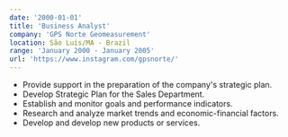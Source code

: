 ```yaml
---
date: '2000-01-01'
title: 'Business Analyst'
company: 'GPS Norte Geomeasurement'
location: São Luís/MA - Brazil
range: 'January 2000 - January 2005'
url: 'https://www.instagram.com/gpsnorte/'
---
```


- Provide support in the preparation of the company's strategic plan.
- Develop Strategic Plan for the Sales Department.
- Establish and monitor goals and performance indicators.
- Research and analyze market trends and economic-financial factors.
- Develop and develop new products or services.
